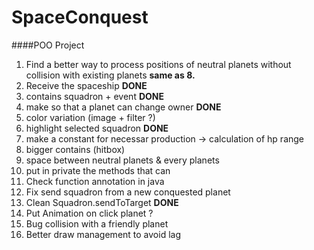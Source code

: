 # SpaceConquest
 
####POO Project

1. Find a better way to process positions of neutral planets without collision with existing planets **same as 8.**
2. Receive the spaceship **DONE**
3. contains squadron + event **DONE**
4. make so that a planet can change owner **DONE**
5. color variation (image + filter ?)
6. highlight selected squadron **DONE**
7. make a constant for necessar production -> calculation of hp range
8. bigger contains (hitbox)
9. space between neutral planets & every planets
10. put in private the methods that can
11. Check function annotation in java
12. Fix send squadron from a new conquested planet
13. Clean Squadron.sendToTarget **DONE**
14. Put Animation on click planet ?
15. Bug collision with a friendly planet
16. Better draw management to avoid lag

